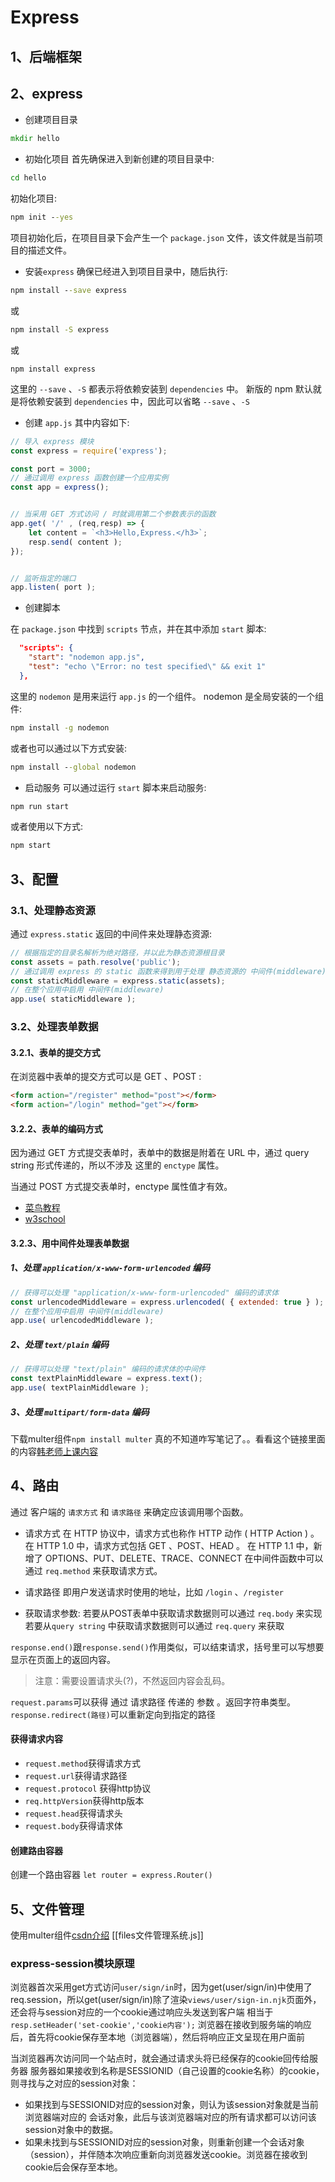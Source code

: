 # Express



## 1、后端框架



## 2、express
- 创建项目目录
```cmd
mkdir hello
```

- 初始化项目
首先确保进入到新创建的项目目录中:
```cmd
cd hello
```

初始化项目:
```cmd
npm init --yes
```

项目初始化后，在项目目录下会产生一个 `package.json` 文件，该文件就是当前项目的描述文件。

- 安装`express`
确保已经进入到项目目录中，随后执行:
```cmd
npm install --save express
```
或
```cmd
npm install -S express
```
或
```
npm install express
```

这里的 `--save` 、`-S` 都表示将依赖安装到 `dependencies` 中。
新版的 npm 默认就是将依赖安装到  `dependencies` 中，因此可以省略 `--save` 、`-S`

- 创建 `app.js`
其中内容如下:
```js
// 导入 express 模块
const express = require('express');

const port = 3000;
// 通过调用 express 函数创建一个应用实例
const app = express();


// 当采用 GET 方式访问 / 时就调用第二个参数表示的函数
app.get( '/' , (req,resp) => {
    let content = `<h3>Hello,Express.</h3>`;
    resp.send( content );
});


// 监听指定的端口
app.listen( port );
```

- 创建脚本

在 `package.json` 中找到 `scripts` 节点，并在其中添加 `start` 脚本:
```json
  "scripts": {
    "start": "nodemon app.js",
    "test": "echo \"Error: no test specified\" && exit 1"
  },
```
这里的 `nodemon` 是用来运行 `app.js` 的一个组件。
nodemon 是全局安装的一个组件:
```cmd
npm install -g nodemon
```
或者也可以通过以下方式安装:
```cmd
npm install --global nodemon
```

- 启动服务
可以通过运行 `start` 脚本来启动服务:
```cmd
npm run start
```
或者使用以下方式:
```cmd
npm start
```

## 3、配置

### 3.1、处理静态资源

通过 `express.static` 返回的中间件来处理静态资源:
```js
// 根据指定的目录名解析为绝对路径，并以此为静态资源根目录
const assets = path.resolve('public');
// 通过调用 express 的 static 函数来得到用于处理 静态资源的 中间件(middleware)
const staticMiddleware = express.static(assets);
// 在整个应用中启用 中间件(middleware)
app.use( staticMiddleware );
```

### 3.2、处理表单数据


#### 3.2.1、表单的提交方式

在浏览器中表单的提交方式可以是 GET 、POST :

```html
<form action="/register" method="post"></form>
<form action="/login" method="get"></form>
```


#### 3.2.2、表单的编码方式

因为通过 GET 方式提交表单时，表单中的数据是附着在 URL 中，通过 query string 形式传递的，所以不涉及 这里的 `enctype` 属性。

当通过 POST 方式提交表单时，enctype 属性值才有效。
- [菜鸟教程](https://www.runoob.com/tags/att-form-enctype.html)
- [w3school](https://www.w3school.com.cn/tags/att_form_enctype.asp)

#### 3.2.3、用中间件处理表单数据

##### 1、处理 `application/x-www-form-urlencoded` 编码
```js
// 获得可以处理 "application/x-www-form-urlencoded" 编码的请求体
const urlencodedMiddleware = express.urlencoded( { extended: true } );
// 在整个应用中启用 中间件(middleware)
app.use( urlencodedMiddleware );
```

##### 2、处理 `text/plain` 编码
```js
// 获得可以处理 "text/plain" 编码的请求体的中间件
const textPlainMiddleware = express.text();
app.use( textPlainMiddleware );
```

##### 3、处理 `multipart/form-data` 编码
下载multer组件`npm install multer`
真的不知道咋写笔记了。。看看这个链接里面的内容[韩老师上课内容](https://gitee.com/mozicoding/frameworks/blob/master/req/routes/explore.js)


## 4、路由
通过 客户端的 `请求方式` 和 `请求路径` 来确定应该调用哪个函数。

- 请求方式
在 HTTP 协议中，请求方式也称作 HTTP 动作 ( HTTP Action ) 。
在 HTTP 1.0 中，请求方式包括 GET 、POST、HEAD 。
在 HTTP 1.1 中，新增了 OPTIONS、PUT、DELETE、TRACE、CONNECT 
在中间件函数中可以通过 `req.method` 来获取请求方式。

- 请求路径
即用户发送请求时使用的地址，比如 `/login` 、`/register`

- 获取请求参数:
若要从POST表单中获取请求数据则可以通过 `req.body` 来实现
若要从`query string` 中获取请求数据则可以通过 `req.query` 来获取

`response.end()`跟`response.send()`作用类似，可以结束请求，括号里可以写想要显示在页面上的返回内容。
>注意：需要设置请求头(?)，不然返回内容会乱码。

`request.params`可以获得 通过 请求路径 传递的 参数 。返回字符串类型。
`response.redirect(路径)`可以重新定向到指定的路径

#### 获得请求内容

- `request.method`获得请求方式
- `request.url`获得请求路径
- `request.protocol` 获得http协议
- `req.httpVersion`获得http版本
- `request.head`获得请求头
- `request.body`获得请求体

#### 创建路由容器
创建一个路由容器 `let router = express.Router()`

## 5、文件管理
使用multer组件[csdn介绍](https://blog.csdn.net/heal_l/article/details/120074195)
[[files文件管理系统.js]]


### express-session模块原理

浏览器首次采用get方式访问`user/sign/in`时，因为get(user/sign/in)中使用了req.session，所以get(user/sign/in)除了渲染`views/user/sign-in.njk`页面外，还会将与session对应的一个cookie通过响应头发送到客户端
	相当于`resp.setHeader('set-cookie','cookie内容');`
浏览器在接收到服务端的响应后，首先将cookie保存至本地（浏览器端），然后将响应正文呈现在用户面前

当浏览器再次访问同一个站点时，就会通过请求头将已经保存的cookie回传给服务器
服务器如果接收到名称是SESSIONID（自己设置的cookie名称）的cookie，则寻找与之对应的session对象：
- 如果找到与SESSIONID对应的session对象，则认为该session对象就是当前浏览器端对应的 会话对象，此后与该浏览器端对应的所有请求都可以访问该session对象中的数据。
- 如果未找到与SESSIONID对应的session对象，则重新创建一个会话对象（session），并伴随本次响应重新向浏览器发送cookie。浏览器在接收到cookie后会保存至本地。

